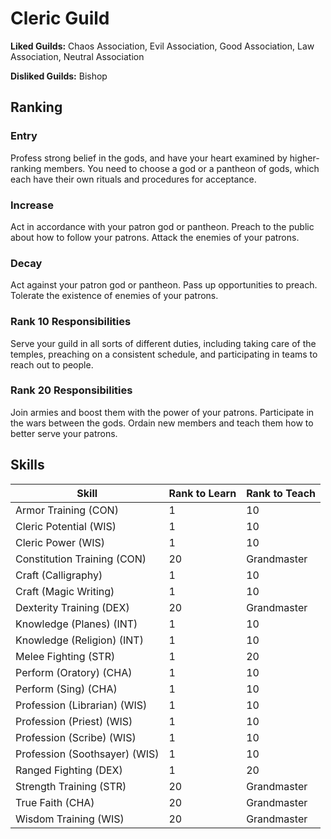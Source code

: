 # Cleric Guild

**Liked Guilds:** Chaos Association, Evil Association, Good Association, Law Association, Neutral Association

**Disliked Guilds:** Bishop

## Ranking

### Entry

Profess strong belief in the gods, and have your heart examined by higher-ranking members. You need to choose a god or a pantheon of gods, which each have their own rituals and procedures for acceptance.

### Increase

Act in accordance with your patron god or pantheon. Preach to the public about how to follow your patrons. Attack the enemies of your patrons.

### Decay

Act against your patron god or pantheon. Pass up opportunities to preach. Tolerate the existence of enemies of your patrons.

### Rank 10 Responsibilities

Serve your guild in all sorts of different duties, including taking care of the temples, preaching on a consistent schedule, and participating in teams to reach out to people.

### Rank 20 Responsibilities

Join armies and boost them with the power of your patrons. Participate in the wars between the gods. Ordain new members and teach them how to better serve your patrons.

## Skills

| Skill | Rank to Learn | Rank to Teach |
| ---   | ---           | ---           |
| Armor Training (CON) | 1 | 10
| Cleric Potential (WIS) | 1 | 10
| Cleric Power (WIS) | 1 | 10
| Constitution Training (CON) | 20 | Grandmaster
| Craft (Calligraphy) | 1 | 10
| Craft (Magic Writing) | 1 | 10
| Dexterity Training (DEX) | 20 | Grandmaster
| Knowledge (Planes) (INT) | 1 | 10
| Knowledge (Religion) (INT) | 1 | 10
| Melee Fighting (STR) | 1 | 20
| Perform (Oratory) (CHA) | 1 | 10
| Perform (Sing) (CHA) | 1 | 10
| Profession (Librarian) (WIS) | 1 | 10
| Profession (Priest) (WIS) | 1 | 10
| Profession (Scribe) (WIS) | 1 | 10
| Profession (Soothsayer) (WIS) | 1 | 10
| Ranged Fighting (DEX) | 1 | 20
| Strength Training (STR) | 20 | Grandmaster
| True Faith (CHA) | 20 | Grandmaster
| Wisdom Training (WIS) | 20 | Grandmaster
